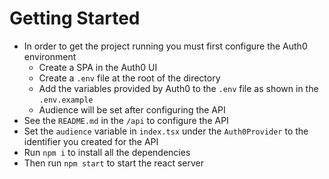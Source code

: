 # Getting Started

- In order to get the project running you must first configure the Auth0 environment 
  - Create a SPA in the Auth0 UI
  - Create a `.env` file at the root of the directory
  - Add the variables provided by Auth0 to the `.env` file as shown in the `.env.example`
  - Audience will be set after configuring the API
- See the `README.md` in the `/api` to configure the API
- Set the `audience` variable in `index.tsx` under the `Auth0Provider` to the identifier you created for the API
- Run `npm i` to install all the dependencies
- Then run `npm start` to start the react server